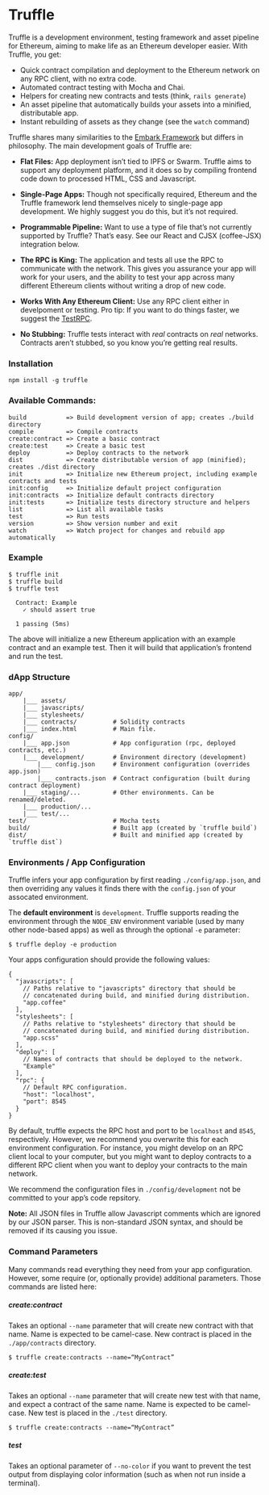 # Truffle

Truffle is a development environment, testing framework and asset pipeline for Ethereum, aiming to make life as an Ethereum developer easier. With Truffle, you get:

* Quick contract compilation and deployment to the Ethereum network on any RPC client, with no extra code.
* Automated contract testing with Mocha and Chai.
* Helpers for creating new contracts and tests (think, `rails generate`)
* An asset pipeline that automatically builds your assets into a minified, distributable app. 
* Instant rebuilding of assets as they change (see the `watch` command)

Truffle shares many similarities to the [Embark Framework](https://iurimatias.github.io/embark-framework/) but differs in philosophy. The main development goals of Truffle are: 

* **Flat Files:** App deployment isn’t tied to IPFS or Swarm. Truffle aims to support any deployment platform, and it does so by compiling frontend code down to processed HTML, CSS and Javascript. 

* **Single-Page Apps:** Though not specifically required, Ethereum and the Truffle framework lend themselves nicely to single-page app development. We highly suggest you do this, but it’s not required. 

* **Programmable Pipeline:** Want to use a type of file that’s not currently supported by Truffle? That’s easy. See our React and CJSX (coffee-JSX) integration below.

* **The RPC is King:** The application and tests all use the RPC to communicate with the network. This gives you assurance your app will work for your users, and the ability to test your app across many different Ethereum clients without writing a drop of new code.

* **Works With Any Ethereum Client:** Use any RPC client either in develpoment or testing. Pro tip: If you want to do things faster, we suggest the [TestRPC](https://github.com/ConsenSys/testrpc).

* **No Stubbing:** Truffle tests interact with *real* contracts on *real* networks. Contracts aren’t stubbed, so you know you’re getting real results.

### Installation

`npm install -g truffle`

### Available Commands:

```
build           => Build development version of app; creates ./build directory
compile         => Compile contracts
create:contract => Create a basic contract
create:test     => Create a basic test
deploy          => Deploy contracts to the network
dist            => Create distributable version of app (minified); creates ./dist directory
init            => Initialize new Ethereum project, including example contracts and tests
init:config     => Initialize default project configuration
init:contracts  => Initialize default contracts directory
init:tests      => Initialize tests directory structure and helpers
list            => List all available tasks
test            => Run tests
version         => Show version number and exit
watch           => Watch project for changes and rebuild app automatically
```

### Example

```
$ truffle init
$ truffle build
$ truffle test

  Contract: Example
    ✓ should assert true

  1 passing (5ms)

```

The above will initialize a new Ethereum application with an example contract and an example test. Then it will build that application’s frontend and run the test.

### dApp Structure

```
app/
    |___ assets/
    |___ javascripts/
    |___ stylesheets/
    |___ contracts/          # Solidity contracts
    |___ index.html          # Main file.
config/
    |___ app.json            # App configuration (rpc, deployed contracts, etc.)
    |___ development/        # Environment directory (development)
        |___ config.json     # Environment configuration (overrides app.json)
        |___ contracts.json  # Contract configuration (built during contract deployment)
    |___ staging/...         # Other environments. Can be renamed/deleted. 
    |___ production/...
    |___ test/...              
test/                        # Mocha tests
build/                       # Built app (created by `truffle build`)
dist/                        # Built and minified app (created by `truffle dist`) 
```

### Environments / App Configuration

Truffle infers your app configuration by first reading `./config/app.json`, and then overriding any values it finds there with the `config.json` of your assocated environment.

The **default environment** is `development`. Truffle supports reading the environment through the `NODE_ENV` environment variable (used by many other node-based apps) as well as through the optional `-e` parameter:

```
$ truffle deploy -e production
```  

Your apps configuration should provide the following values:

```
{
  "javascripts": [
    // Paths relative to "javascripts" directory that should be
    // concatenated during build, and minified during distribution.
    "app.coffee"
  ],
  "stylesheets": [
    // Paths relative to "stylesheets" directory that should be
    // concatenated during build, and minified during distribution.
    "app.scss"
  ],
  "deploy": [
    // Names of contracts that should be deployed to the network.
    "Example"
  ],
  "rpc": {
    // Default RPC configuration.
    "host": "localhost",
    "port": 8545
  }
}
```

By default, truffle expects the RPC host and port to be `localhost` and `8545`, respectively. However, we recommend you overwrite this for each environment configuration. For instance, you might develop on an RPC client local to your computer, but you might want to deploy contracts to a different RPC client when you want to deploy your contracts to the main network.

We recommend the configuration files in `./config/development` not be committed to your app’s code repsitory.  

**Note:** All JSON files in Truffle allow Javascript comments which are ignored by our JSON parser. This is non-standard JSON syntax, and should be removed if its causing you issue.

### Command Parameters

Many commands read everything they need from your app configuration. However, some require (or, optionally provide) additional parameters. Those commands are listed here:  

##### create:contract

Takes an optional `--name` parameter that will create new contract with that name. Name is expected to be camel-case. New contract is placed in the `./app/contracts` directory.

```
$ truffle create:contracts --name=“MyContract”
```

##### create:test

Takes an optional `--name` parameter that will create new test with that name, and expect a contract of the same name. Name is expected to be camel-case. New test is placed in the `./test` directory.

```
$ truffle create:contracts --name=“MyContract”
```

##### test

Takes an optional parameter of `--no-color` if you want to prevent the test output from displaying color information (such as when not run inside a terminal). 




